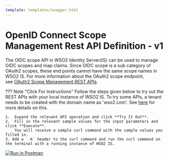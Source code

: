 ```yaml
---
template: templates/swagger.html
---
```

# OpenID Connect Scope Management Rest API Definition - v1

The OIDC scope API in WSO2 Identity Server(IS) can be used to manage OIDC scopes and map claims.
Since OIDC scope is a sub category of OAuth2 scopes, these end points cannot have the same scope names in WSO2 IS. 
For more information about the OAuth2 scope endpoint,  
see [OAuth2 Scope Management REST APIs](../../apis/oauth2-scope-management-rest-apis.md).

??? Note "Click For Instructions"
    Follow the steps given below to try out the REST APIs with your local instance of WSO2 IS.
    To try some APIs, a tenant needs to be created with the domain name as 'wso2.com'. 
    See [here](../../../guides/tenants/managing-tenants-with-apis#addtenant) for more details on this.
    
    1.  Expand the relevant API operation and click **Try It Out**.  
    2.  Fill in the relevant sample values for the input parameters and click **Execute**. 
        You will receive a sample curl command with the sample values you filled in. 
    3. Add a `-k` header to the curl command and run the curl command on the terminal with a running instance of WSO2 IS. 
    
<div id="swagger-ui"></div>
<script src="../../assets/lib/swagger/swagger-ui-bundle.js"> </script>
<script src="../../assets/lib/swagger/swagger-ui-standalone-preset.js"> </script>
<script>
window.onload = function() {
  // Begin Swagger UI call region
  const ui = SwaggerUIBundle({
    url: "https://raw.githubusercontent.com/wso2/identity-api-server/v1.0.190/components/org.wso2.carbon.identity.api.server.oidc.scope.management/org.wso2.carbon.identity.api.server.oidc.scope.management.v1/src/main/resources/oidc-scope-management.yaml",
    dom_id: '#swagger-ui',
    deepLinking: true,
    presets: [
      SwaggerUIBundle.presets.apis,
      SwaggerUIStandalonePreset
    ],
    plugins: [
      SwaggerUIBundle.plugins.DownloadUrl
    ],
    layout: "StandaloneLayout"
  })
  // End Swagger UI call region

  window.ui = ui
}
</script>

[![Run in Postman](https://run.pstmn.io/button.svg)](https://app.getpostman.com/run-collection/fb712a9e2a2f92c54d8f)